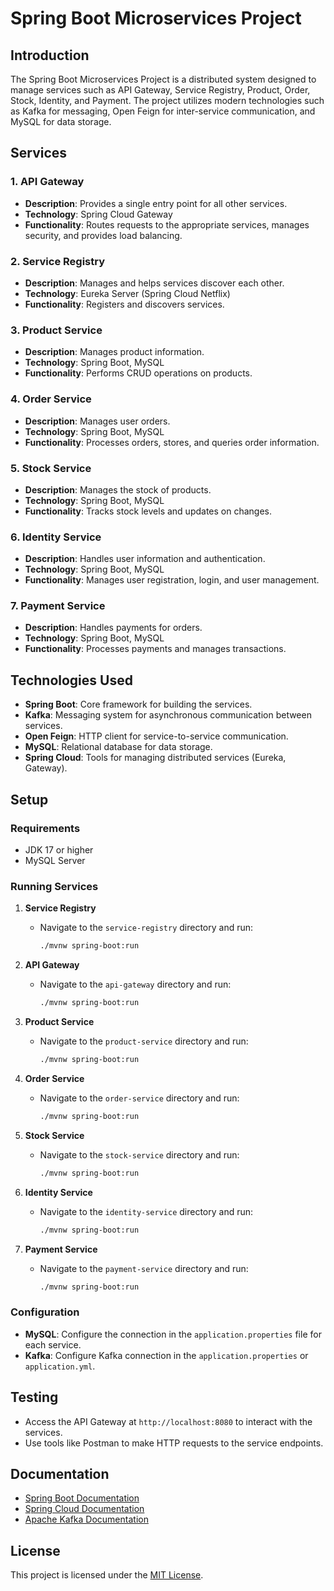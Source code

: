 # Spring Boot Microservices Project

## Introduction

The Spring Boot Microservices Project is a distributed system designed to manage services such as API Gateway, Service Registry, Product, Order, Stock, Identity, and Payment. The project utilizes modern technologies such as Kafka for messaging, Open Feign for inter-service communication, and MySQL for data storage.

## Services

### 1. API Gateway
- **Description**: Provides a single entry point for all other services.
- **Technology**: Spring Cloud Gateway
- **Functionality**: Routes requests to the appropriate services, manages security, and provides load balancing.

### 2. Service Registry
- **Description**: Manages and helps services discover each other.
- **Technology**: Eureka Server (Spring Cloud Netflix)
- **Functionality**: Registers and discovers services.

### 3. Product Service
- **Description**: Manages product information.
- **Technology**: Spring Boot, MySQL
- **Functionality**: Performs CRUD operations on products.

### 4. Order Service
- **Description**: Manages user orders.
- **Technology**: Spring Boot, MySQL
- **Functionality**: Processes orders, stores, and queries order information.

### 5. Stock Service
- **Description**: Manages the stock of products.
- **Technology**: Spring Boot, MySQL
- **Functionality**: Tracks stock levels and updates on changes.

### 6. Identity Service
- **Description**: Handles user information and authentication.
- **Technology**: Spring Boot, MySQL
- **Functionality**: Manages user registration, login, and user management.

### 7. Payment Service
- **Description**: Handles payments for orders.
- **Technology**: Spring Boot, MySQL
- **Functionality**: Processes payments and manages transactions.

## Technologies Used

- **Spring Boot**: Core framework for building the services.
- **Kafka**: Messaging system for asynchronous communication between services.
- **Open Feign**: HTTP client for service-to-service communication.
- **MySQL**: Relational database for data storage.
- **Spring Cloud**: Tools for managing distributed services (Eureka, Gateway).

## Setup

### Requirements
- JDK 17 or higher
- MySQL Server

### Running Services
1. **Service Registry**
   - Navigate to the `service-registry` directory and run:
     ```bash
     ./mvnw spring-boot:run
     ```

2. **API Gateway**
   - Navigate to the `api-gateway` directory and run:
     ```bash
     ./mvnw spring-boot:run
     ```

3. **Product Service**
   - Navigate to the `product-service` directory and run:
     ```bash
     ./mvnw spring-boot:run
     ```

4. **Order Service**
   - Navigate to the `order-service` directory and run:
     ```bash
     ./mvnw spring-boot:run
     ```

5. **Stock Service**
   - Navigate to the `stock-service` directory and run:
     ```bash
     ./mvnw spring-boot:run
     ```

6. **Identity Service**
   - Navigate to the `identity-service` directory and run:
     ```bash
     ./mvnw spring-boot:run
     ```

7. **Payment Service**
   - Navigate to the `payment-service` directory and run:
     ```bash
     ./mvnw spring-boot:run
     ```

### Configuration

- **MySQL**: Configure the connection in the `application.properties` file for each service.
- **Kafka**: Configure Kafka connection in the `application.properties` or `application.yml`.

## Testing

- Access the API Gateway at `http://localhost:8080` to interact with the services.
- Use tools like Postman to make HTTP requests to the service endpoints.

## Documentation

- [Spring Boot Documentation](https://spring.io/projects/spring-boot)
- [Spring Cloud Documentation](https://spring.io/projects/spring-cloud)
- [Apache Kafka Documentation](https://kafka.apache.org/documentation/)

## License

This project is licensed under the [MIT License](LICENSE).
